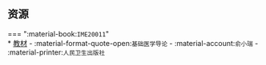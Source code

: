 ## 资源  
=== ":material-book:`IME20011`"  
    * [教材](https://api.ecylt.top/v1/lanzou_link?url=https://cqu-openlib.lanzout.com/iP6bV290ouij&type=down) - :material-format-quote-open:`基础医学导论` - :material-account:`俞小瑞` - :material-printer:`人民卫生出版社`  